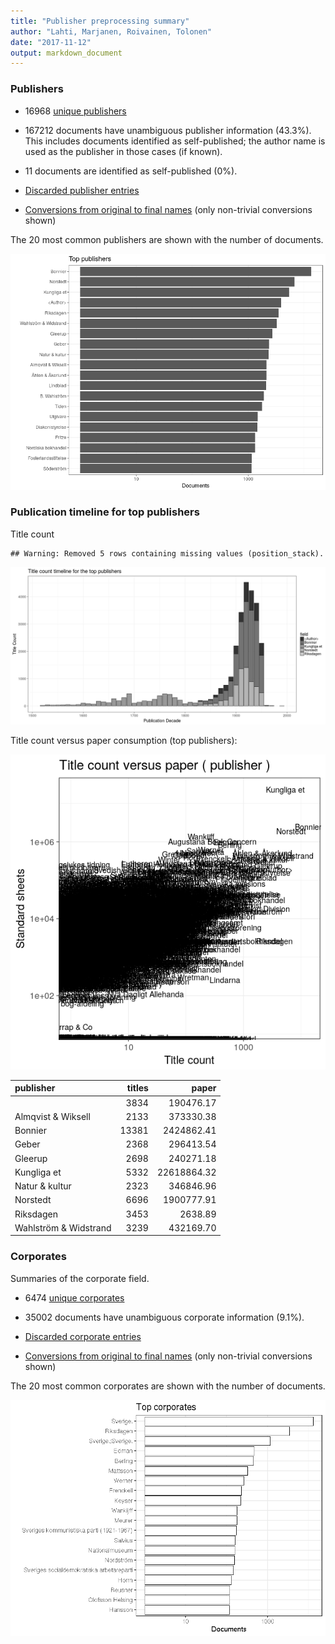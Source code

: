 ```yaml
---
title: "Publisher preprocessing summary"
author: "Lahti, Marjanen, Roivainen, Tolonen"
date: "2017-11-12"
output: markdown_document
---
```



### Publishers

 * 16968 [unique publishers](output.tables/publisher_accepted.csv)

 * 167212 documents have unambiguous publisher information (43.3%). This includes documents identified as self-published; the author name is used as the publisher in those cases (if known).

 * 11 documents are identified as self-published (0%). 

 * [Discarded publisher entries](output.tables/publisher_discarded.csv)

 * [Conversions from original to final names](output.tables/publisher_conversion_nontrivial.csv) (only non-trivial conversions shown)


The 20 most common publishers are shown with the number of documents. 

![plot of chunk summarypublisher2](figure/summarypublisher2-1.png)

### Publication timeline for top publishers

Title count


```
## Warning: Removed 5 rows containing missing values (position_stack).
```

![plot of chunk summaryTop10pubtimeline](figure/summaryTop10pubtimeline-1.png)



Title count versus paper consumption (top publishers):

![plot of chunk publishertitlespapers](figure/publishertitlespapers-1.png)

|publisher             | titles|       paper|
|:---------------------|------:|-----------:|
|<Author>              |   3834|   190476.17|
|Almqvist & Wiksell    |   2133|   373330.38|
|Bonnier               |  13381|  2424862.41|
|Geber                 |   2368|   296413.54|
|Gleerup               |   2698|   240271.18|
|Kungliga et           |   5332| 22618864.32|
|Natur & kultur        |   2323|   346846.96|
|Norstedt              |   6696|  1900777.91|
|Riksdagen             |   3453|     2638.89|
|Wahlström & Widstrand |   3239|   432169.70|


### Corporates

Summaries of the corporate field.

 * 6474 [unique corporates](output.tables/corporate_accepted.csv)

 * 35002 documents have unambiguous corporate information (9.1%). 

 * [Discarded corporate entries](output.tables/corporate_discarded.csv)

 * [Conversions from original to final names](output.tables/corporate_conversion_nontrivial.csv) (only non-trivial conversions shown)


The 20 most common corporates are shown with the number of documents. 

![plot of chunk summarycorporate2](figure/summarycorporate2-1.png)



